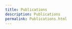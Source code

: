 ```yaml
---
title: Publications
description: Publications
permalink: Publications.html
---
```


<script src="https://bibbase.org/service/mendeley/21822643-f304-3983-9194-69f4c2fd8343/group/2f21703b-55a7-3bea-9257-2d1c2ef28431?jsonp=1"></script>



